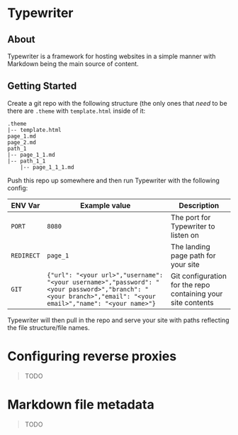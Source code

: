 # Typewriter

## About

Typewriter is a framework for hosting websites in a simple manner with Markdown being the main source of content.

## Getting Started

Create a git repo with the following structure (the only ones that _need_ to be there are `.theme` with `template.html` inside of it:

```
.theme
|-- template.html
page_1.md
page_2.md
path_1
|-- page_1_1.md
|-- path_1_1
    |-- page_1_1_1.md 
```

Push this repo up somewhere and then run Typewriter with the following config:

| ENV Var    | Example value                                                                                                                                               | Description                                              |
|------------|-------------------------------------------------------------------------------------------------------------------------------------------------------------|---------------------------------------------------------|
| `PORT`     | `8080`                                                                                                                                                      | The port for Typewriter to listen on                              |
| `REDIRECT` | `page_1`                                                                                                                                                    | The landing page path for your site                          |
| `GIT`      | `{"url": "<your url>","username": "<your username>","password": "<your password>","branch": "<your branch>","email": "<your email>","name": "<your name>"}` | Git configuration for the repo containing your site contents |

Typewriter will then pull in the repo and serve your site with paths reflecting the file structure/file names.

# Configuring reverse proxies

> TODO

# Markdown file metadata

> TODO
